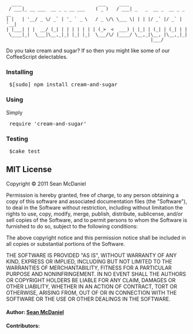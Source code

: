   	  ____                             ___     ____                         
 	 / ___|_ __ ___  __ _ _ __ ___    ( _ )   / ___| _   _  __ _  __ _ _ __ 
	| |   | '__/ _ \/ _` | '_ ` _ \   / _ \/\ \___ \| | | |/ _` |/ _` | '__|
	| |___| | |  __/ (_| | | | | | | | (_>  <  ___) | |_| | (_| | (_| | |   
 	 \____|_|  \___|\__,_|_| |_| |_|  \___/\/ |____/ \__,_|\__, |\__,_|_|   
                                                       	   |___/


Do you take cream and sugar? If so then you might like some of our CoffeeScript delectables.

### Installing
<pre>
 $[sudo] npm install cream-and-sugar
</pre>

### Using
Simply
<pre>
 require 'cream-and-sugar'
</pre>

### Testing
<pre>
 $cake test
</pre>

## MIT License 

Copyright © 2011 Sean McDaniel

Permission is hereby granted, free of charge, to any person obtaining a copy
of this software and associated documentation files (the "Software"), to deal
in the Software without restriction, including without limitation the rights
to use, copy, modify, merge, publish, distribute, sublicense, and/or sell
copies of the Software, and to permit persons to whom the Software is
furnished to do so, subject to the following conditions:

The above copyright notice and this permission notice shall be included in
all copies or substantial portions of the Software.

THE SOFTWARE IS PROVIDED "AS IS", WITHOUT WARRANTY OF ANY KIND, EXPRESS OR
IMPLIED, INCLUDING BUT NOT LIMITED TO THE WARRANTIES OF MERCHANTABILITY,
FITNESS FOR A PARTICULAR PURPOSE AND NONINFRINGEMENT. IN NO EVENT SHALL THE
AUTHORS OR COPYRIGHT HOLDERS BE LIABLE FOR ANY CLAIM, DAMAGES OR OTHER
LIABILITY, WHETHER IN AN ACTION OF CONTRACT, TORT OR OTHERWISE, ARISING FROM,
OUT OF OR IN CONNECTION WITH THE SOFTWARE OR THE USE OR OTHER DEALINGS IN
THE SOFTWARE.

#### Author: [Sean McDaniel](http://www.mcdconsultingllc.com)
#### Contributors: 